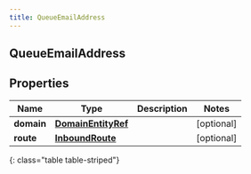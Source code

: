 ```yaml
---
title: QueueEmailAddress
---
```

## QueueEmailAddress


## Properties

| Name | Type | Description | Notes |
| ------------ | ------------- | ------------- | ------------- |
| **domain** | <!----><!---->[**DomainEntityRef**](DomainEntityRef.html)<!----> |  |  [optional] |
| **route** | <!----><!---->[**InboundRoute**](InboundRoute.html)<!----> |  |  [optional] |
{: class="table table-striped"}



